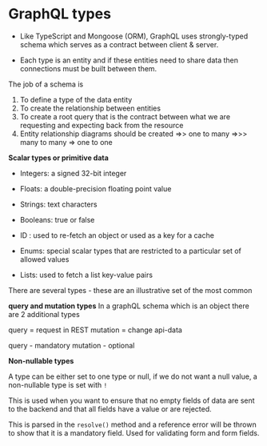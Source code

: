# GraphQL types

- Like TypeScript and Mongoose (ORM), GraphQL uses strongly-typed schema which serves as a contract between client & server.

- Each type is an entity and if these entities need to share data then connections must be built between them.

The job of a schema is
1) To define a type of the data entity
2) To create the relationship between entities
3) To create a root query that is the contract between what we are requesting and expecting back from the resource
4) Entity relationship diagrams should be created 
=>> one to many
=>>> many to many
=> one to one

**Scalar types or primitive data**

- Integers: a signed 32-bit integer
- Floats: a double-precision floating point value
- Strings: text characters
- Booleans: true or false
- ID : used to re-fetch an object or used as a key for a cache

- Enums: special scalar types that are restricted to a particular set of allowed values
- Lists: used to fetch a list key-value pairs

There are several types - these are an illustrative set of the most common

**query and mutation types**
In a graphQL schema which is an object there are 2 additional types

query = request in REST
mutation = change api-data

query - mandatory
mutation - optional

**Non-nullable types**

A type can be either set to one type or null, if we do not want a null value, a non-nullable type is set with `!`

This is used when you want to ensure that no empty fields of data are sent to the backend and that all fields have a value or are rejected.

This is parsed in the `resolve()` method and a reference error will be thrown to show that it is a mandatory field. Used for validating form and form fields.
